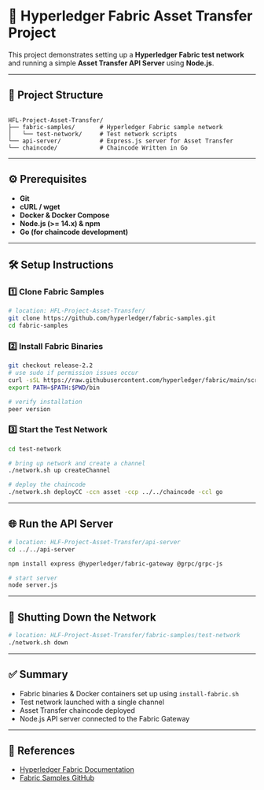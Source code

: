 # 🚀 Hyperledger Fabric Asset Transfer Project

This project demonstrates setting up a **Hyperledger Fabric test network** and running a simple **Asset Transfer API Server** using **Node.js**.

---

## 📂 Project Structure
```

HFL-Project-Asset-Transfer/
├── fabric-samples/       # Hyperledger Fabric sample network
│   └── test-network/     # Test network scripts
└── api-server/           # Express.js server for Asset Transfer
└── chaincode/            # Chaincode Written in Go

```

---

## ⚙️ Prerequisites
- **Git**
- **cURL / wget**
- **Docker & Docker Compose**
- **Node.js (>= 14.x) & npm**
- **Go (for chaincode development)**

---

## 🛠️ Setup Instructions

### 1️⃣ Clone Fabric Samples
```bash
# location: HFL-Project-Asset-Transfer/
git clone https://github.com/hyperledger/fabric-samples.git
cd fabric-samples
````

### 2️⃣ Install Fabric Binaries

```bash
git checkout release-2.2
# use sudo if permission issues occur
curl -sSL https://raw.githubusercontent.com/hyperledger/fabric/main/scripts/install-fabric.sh | bash -s
export PATH=$PATH:$PWD/bin

# verify installation
peer version
```

### 3️⃣ Start the Test Network

```bash
cd test-network

# bring up network and create a channel
./network.sh up createChannel

# deploy the chaincode
./network.sh deployCC -ccn asset -ccp ../../chaincode -ccl go
```

---

## 🌐 Run the API Server

```bash
# location: HLF-Project-Asset-Transfer/api-server
cd ../../api-server

npm install express @hyperledger/fabric-gateway @grpc/grpc-js

# start server
node server.js
```

---

## 🛑 Shutting Down the Network

```bash
# location: HLF-Project-Asset-Transfer/fabric-samples/test-network
./network.sh down
```

---

## ✅ Summary

* Fabric binaries & Docker containers set up using `install-fabric.sh`
* Test network launched with a single channel
* Asset Transfer chaincode deployed
* Node.js API server connected to the Fabric Gateway

---

## 📖 References

* [Hyperledger Fabric Documentation](https://hyperledger-fabric.readthedocs.io/)
* [Fabric Samples GitHub](https://github.com/hyperledger/fabric-samples)

